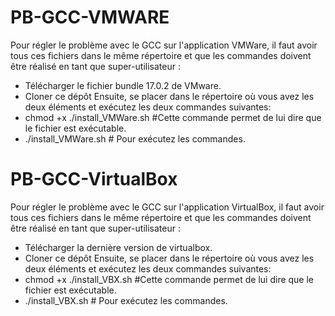 # PB-GCC-VMWARE
Pour régler le problème avec le GCC sur l'application VMWare, il faut avoir tous ces fichiers dans le même répertoire et que les commandes doivent être réalisé en tant que super-utilisateur :
- Télécharger le fichier bundle 17.0.2 de VMware.
- Cloner ce dépôt
Ensuite, se placer dans le répertoire où vous avez les deux éléments et exécutez les deux commandes suivantes:
- chmod +x ./install_VMWare.sh #Cette commande permet de lui dire que le fichier est exécutable.
- ./install_VMWare.sh # Pour exécutez les commandes.

# PB-GCC-VirtualBox
Pour régler le problème avec le GCC sur l'application VirtualBox, il faut avoir tous ces fichiers dans le même répertoire et que les commandes doivent être réalisé en tant que super-utilisateur :
- Télécharger la dernière version de virtualbox.
- Cloner ce dépôt
Ensuite, se placer dans le répertoire où vous avez les deux éléments et exécutez les deux commandes suivantes:
- chmod +x ./install_VBX.sh #Cette commande permet de lui dire que le fichier est exécutable.
- ./install_VBX.sh # Pour exécutez les commandes.
